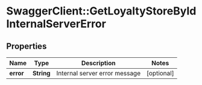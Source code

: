 # SwaggerClient::GetLoyaltyStoreByIdInternalServerError

## Properties
Name | Type | Description | Notes
------------ | ------------- | ------------- | -------------
**error** | **String** | Internal server error message | [optional] 


